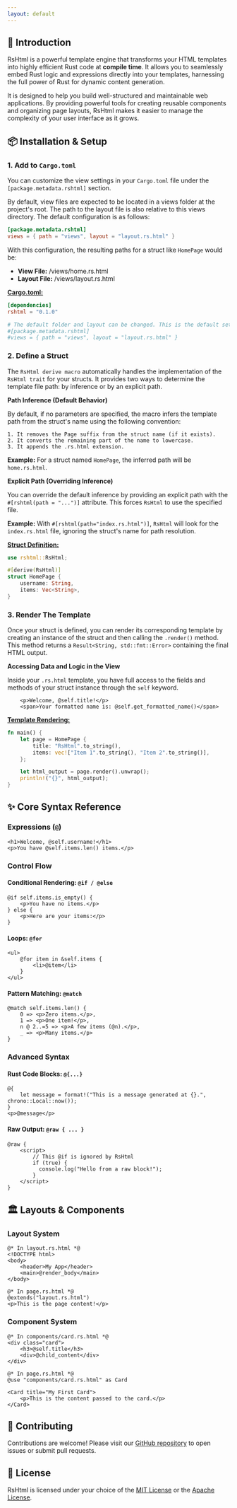 ```yaml
---
layout: default
---
```


## 🚀 Introduction

RsHtml is a powerful template engine that transforms 
your HTML templates into highly efficient Rust code at **compile time**. 
It allows you to seamlessly embed Rust logic and expressions directly 
into your templates, harnessing the full power of Rust for 
dynamic content generation.

It is designed to help you build well-structured and maintainable web applications. 
By providing powerful tools for creating reusable components and 
organizing page layouts, RsHtml makes it easier to manage the complexity 
of your user interface as it grows.

## 📦 Installation & Setup

### 1. Add to `Cargo.toml`

You can customize the view settings in your `Cargo.toml` file under the `[package.metadata.rshtml]` section.

By default, view files are expected to be located in a views folder at the project's root. The path to the layout file is also relative to this views directory. The default configuration is as follows:
```toml
[package.metadata.rshtml]
views = { path = "views", layout = "layout.rs.html" }
```
With this configuration, the resulting paths for a struct like `HomePage` would be:
- **View File:** <project-root>/views/home.rs.html
- **Layout File:** <project-root>/views/layout.rs.html

<u markdown="1">**Cargo.toml:**</u>
```toml
[dependencies]
rshtml = "0.1.0"

# The default folder and layout can be changed. This is the default setup:
#[package.metadata.rshtml]
#views = { path = "views", layout = "layout.rs.html" }
```

### 2. Define a Struct

The `RsHtml derive macro` automatically handles the implementation of the `RsHtml trait` for your structs. 
It provides two ways to determine the template file path: by inference or by an explicit path.

**Path Inference (Default Behavior)**

By default, if no parameters are specified, the macro infers the template path from 
the struct's name using the following convention:

    1. It removes the Page suffix from the struct name (if it exists).
    2. It converts the remaining part of the name to lowercase.
    3. It appends the .rs.html extension.

**Example:**
For a struct named `HomePage`, the inferred path will be `home.rs.html`.

**Explicit Path (Overriding Inference)**

You can override the default inference by providing an explicit path with the 
`#[rshtml(path = "...")]` attribute. This forces `RsHtml` to use the specified file.

**Example:**
With `#[rshtml(path="index.rs.html")]`, `RsHtml` will look for the `index.rs.html` file, 
ignoring the struct's name for path resolution.

<u markdown="1">**Struct Definition:**</u>
```rust
use rshtml::RsHtml;

#[derive(RsHtml)]
struct HomePage {
    username: String,
    items: Vec<String>,
}
```

### 3. Render The Template
Once your struct is defined, you can render its corresponding template by creating 
an instance of the struct and then calling the `.render()` method. 
This method returns a `Result<String, std::fmt::Error>` containing the final HTML output.

**Accessing Data and Logic in the View**

Inside your `.rs.html` template, you have full access to the 
fields and methods of your struct instance through the `self` keyword.
```razor
    <p>Welcome, @self.title!</p>
    <span>Your formatted name is: @self.get_formatted_name()</span>
```

<u markdown="1">**Template Rendering:**</u>
```rust
fn main() {
    let page = HomePage {
        title: "RsHtml".to_string(),
        items: vec!["Item 1".to_string(), "Item 2".to_string()],
    };

    let html_output = page.render().unwrap();
    println!("{}", html_output);
}
```

## ✨ Core Syntax Reference

### Expressions (`@`)

```razor
<h1>Welcome, @self.username!</h1>
<p>You have @self.items.len() items.</p>
```

### Control Flow

#### Conditional Rendering: `@if / @else`

```razor
@if self.items.is_empty() {
    <p>You have no items.</p>
} else {
    <p>Here are your items:</p>
}
```

#### Loops: `@for`

```razor
<ul>
    @for item in &self.items {
        <li>@item</li>
    }
</ul>
```

#### Pattern Matching: `@match`

```razor
@match self.items.len() {
    0 => <p>Zero items.</p>,
    1 => <p>One item!</p>,
    n @ 2..=5 => <p>A few items (@n).</p>,
    _ => <p>Many items.</p>
}
```

### Advanced Syntax

#### Rust Code Blocks: `@{...}`

```razor
@{
    let message = format!("This is a message generated at {}.", chrono::Local::now());
}
<p>@message</p>
```

#### Raw Output: `@raw { ... }`

```razor
@raw {
    <script>
        // This @if is ignored by RsHtml
        if (true) {
          console.log("Hello from a raw block!");
        }
    </script>
}
```

## 🏛️ Layouts & Components

### Layout System

```razor
@* In layout.rs.html *@
<!DOCTYPE html>
<body>
    <header>My App</header>
    <main>@render_body</main>
</body>

@* In page.rs.html *@
@extends("layout.rs.html")
<p>This is the page content!</p>
```

### Component System

```razor
@* In components/card.rs.html *@
<div class="card">
    <h3>@self.title</h3>
    <div>@child_content</div>
</div>

@* In page.rs.html *@
@use "components/card.rs.html" as Card

<Card title="My First Card">
    <p>This is the content passed to the card.</p>
</Card>
```

## 🤝 Contributing

Contributions are welcome! Please visit our 
[GitHub repository](https://github.com/rshtml/rshtml) 
to open issues or submit pull requests.

## 📜 License

RsHtml is licensed under your choice of the 
[MIT License](https://github.com/rshtml/rshtml/blob/main/LICENSE-MIT) or the 
[Apache License](https://github.com/rshtml/rshtml/blob/main/LICENSE-APACHE).
